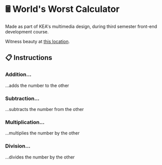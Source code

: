 # 🖩 World's Worst Calculator

Made as part of KEA's multimedia design, during third semester front-end development course.

Witness beauty at [this location](https://malthesers.github.io/worldsworstcalculator/calculator_files/).

## 📋 Instructions

### Addition...

...adds the number to the other

### Subtraction...

...subtracts the number from the other

### Multiplication...

...multiplies the number by the other

### Division...

...divides the number by the other
